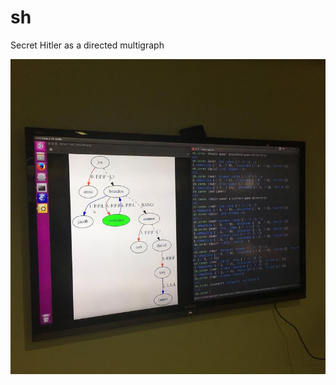# sh
Secret Hitler as a directed multigraph

![Example](https://github.com/disalvjn/sh/blob/master/example.jpg)
